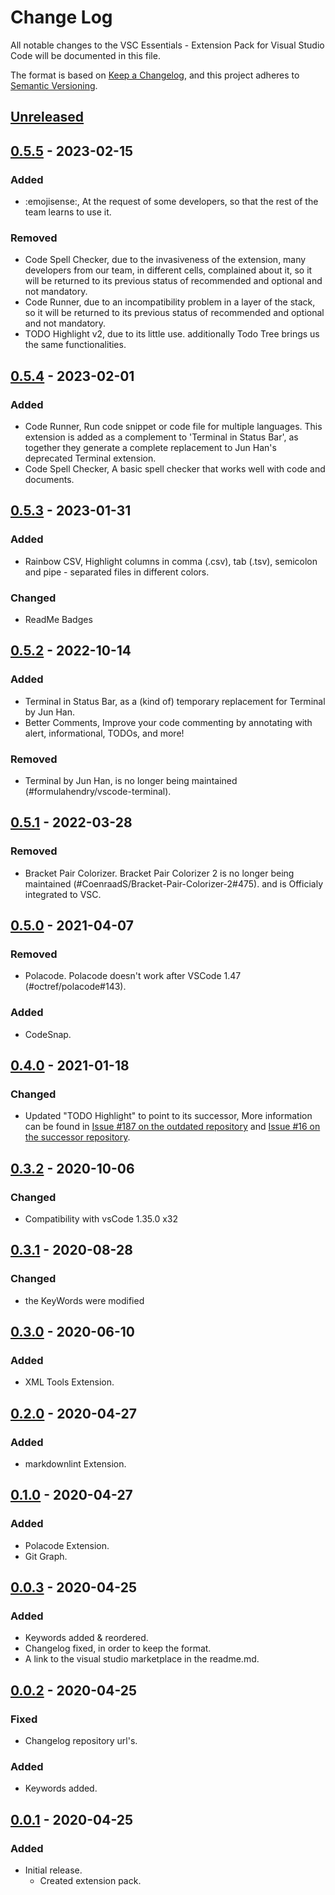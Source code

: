# Change Log

All notable changes to the VSC Essentials - Extension Pack for Visual Studio Code will be documented in this file.

The format is based on [Keep a Changelog](https://keepachangelog.com/en/1.0.0/),
and this project adheres to [Semantic Versioning](https://semver.org/spec/v2.0.0.html).

## [Unreleased]

## [0.5.5] - 2023-02-15

### Added

* :emojisense:, At the request of some developers, so that the rest of the team learns to use it.

### Removed

* Code Spell Checker, due to the invasiveness of the extension, many developers from our team, in different cells, complained about it, so it will be returned to its previous status of recommended and optional and not mandatory.
* Code Runner, due to an incompatibility problem in a layer of the stack, so it will be returned to its previous status of recommended and optional and not mandatory.
* TODO Highlight v2, due to its little use. additionally Todo Tree brings us the same functionalities.

## [0.5.4] - 2023-02-01

### Added

* Code Runner, Run code snippet or code file for multiple languages. This extension is added as a complement to 'Terminal in Status Bar', as together they generate a complete replacement to Jun Han's deprecated Terminal extension.
* Code Spell Checker, A basic spell checker that works well with code and documents.

## [0.5.3] - 2023-01-31

### Added

* Rainbow CSV, Highlight columns in comma (.csv), tab (.tsv), semicolon and pipe - separated files in different colors.

### Changed

* ReadMe Badges

## [0.5.2] - 2022-10-14

### Added

* Terminal in Status Bar, as a (kind of) temporary replacement for Terminal by Jun Han.
* Better Comments, Improve your code commenting by annotating with alert, informational, TODOs, and more!

### Removed

* Terminal by Jun Han, is no longer being maintained (#formulahendry/vscode-terminal).

## [0.5.1] - 2022-03-28

### Removed

* Bracket Pair Colorizer. Bracket Pair Colorizer 2 is no longer being maintained (#CoenraadS/Bracket-Pair-Colorizer-2#475). and is Officialy integrated to VSC.

## [0.5.0] - 2021-04-07

### Removed  

* Polacode. Polacode doesn't work after VSCode 1.47 (#octref/polacode#143).

### Added  

* CodeSnap.

## [0.4.0] - 2021-01-18

### Changed

* Updated "TODO Highlight" to point to its successor, More information can be found in [Issue #187 on the outdated repository](wayou/vscode-todo-highlight#187) and [Issue #16 on the successor repository](jgclark/vscode-todo-highlight#16).

## [0.3.2] - 2020-10-06

### Changed

* Compatibility with vsCode 1.35.0 x32

## [0.3.1] - 2020-08-28

### Changed

* the KeyWords were modified

## [0.3.0] - 2020-06-10

### Added

* XML Tools Extension.
  
## [0.2.0] - 2020-04-27

### Added

* markdownlint Extension.

## [0.1.0] - 2020-04-27

### Added

* Polacode Extension.
* Git Graph.

## [0.0.3] - 2020-04-25

### Added

* Keywords added & reordered.
* Changelog fixed, in order to keep the format.
* A link to the visual studio marketplace in the readme.md.

## [0.0.2] - 2020-04-25

### Fixed

* Changelog repository url's.
  
### Added

* Keywords added.

## [0.0.1] - 2020-04-25

### Added

* Initial release.
  * Created extension pack.

[Unreleased]: https://github.com/Gydunhn/VSC-Essentials/tree/develop
[0.5.5]: https://github.com/Gydunhn/VSC-Essentials/releases/tag/0.5.5
[0.5.4]: https://github.com/Gydunhn/VSC-Essentials/releases/tag/0.5.4
[0.5.3]: https://github.com/Gydunhn/VSC-Essentials/releases/tag/0.5.3
[0.5.2]: https://github.com/Gydunhn/VSC-Essentials/releases/tag/0.5.2
[0.5.1]: https://github.com/Gydunhn/VSC-Essentials/releases/tag/0.5.1
[0.5.0]: https://github.com/Gydunhn/VSC-Essentials/releases/tag/0.5.0
[0.4.0]: https://github.com/Gydunhn/VSC-Essentials/releases/tag/0.4.0
[0.3.2]: https://github.com/Gydunhn/VSC-Essentials/releases/tag/0.3.2
[0.3.1]: https://github.com/Gydunhn/VSC-Essentials/releases/tag/0.3.1
[0.3.0]: https://github.com/Gydunhn/VSC-Essentials/releases/tag/0.3.0
[0.2.0]: https://github.com/Gydunhn/VSC-Essentials/releases/tag/0.2.0
[0.1.0]: https://github.com/Gydunhn/VSC-Essentials/releases/tag/0.1.0
[0.0.3]: https://github.com/Gydunhn/VSC-Essentials/releases/tag/0.0.3
[0.0.2]: https://github.com/Gydunhn/VSC-Essentials/releases/tag/0.0.2
[0.0.1]: https://github.com/Gydunhn/VSC-Essentials/releases/tag/0.0.1
